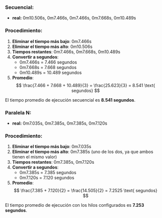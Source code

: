 ### Secuencial:
- **real:** 0m10.506s, 0m7.466s, 0m7.466s, 0m7.668s, 0m10.489s

### Procedimiento:
1. **Eliminar el tiempo más bajo**: 0m7.466s
2. **Eliminar el tiempo más alto**: 0m10.506s
3. **Tiempos restantes**: 0m7.466s, 0m7.668s, 0m10.489s
4. **Convertir a segundos**:
   - 0m7.466s = 7.466 segundos
   - 0m7.668s = 7.668 segundos
   - 0m10.489s = 10.489 segundos
5. **Promedio**:
   $$
   \frac{7.466 + 7.668 + 10.489}{3} = \frac{25.623}{3} = 8.541 \text{ segundos}
   $$

El tiempo promedio de ejecución secuencial es **8.541 segundos**.


### Paralela N:
- **real:** 0m7.035s, 0m7.385s, 0m7.385s, 0m7.120s

### Procedimiento:
1. **Eliminar el tiempo más bajo**: 0m7.035s
2. **Eliminar el tiempo más alto**: 0m7.385s (uno de los dos, ya que ambos tienen el mismo valor)
3. **Tiempos restantes**: 0m7.385s, 0m7.120s
4. **Convertir a segundos**:
   - 0m7.385s = 7.385 segundos
   - 0m7.120s = 7.120 segundos
5. **Promedio**:
   $$
   \frac{7.385 + 7.120}{2} = \frac{14.505}{2} = 7.2525 \text{ segundos}
   $$

El tiempo promedio de ejecución con los hilos configurados es **7.253 segundos**.

